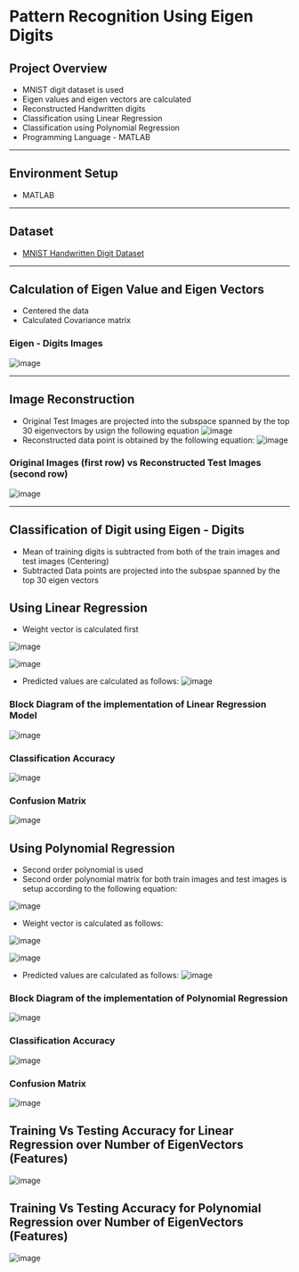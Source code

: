 # Pattern Recognition Using Eigen Digits
## Project Overview
* MNIST digit dataset is used
* Eigen values and eigen vectors are calculated
* Reconstructed Handwritten digits
* Classification using Linear Regression
* Classification using Polynomial Regression
* Programming Language - MATLAB
__________________________________________________________
## Environment Setup
* MATLAB
________________________________________________________________
## Dataset
* [MNIST Handwritten Digit Dataset](http://yann.lecun.com/exdb/mnist/)
____________________________________________________________________
## Calculation of Eigen Value and Eigen Vectors
* Centered the data
* Calculated Covariance matrix

### Eigen - Digits Images
![image](https://user-images.githubusercontent.com/50255936/110647209-982bad00-81f2-11eb-8c20-c33cea625af0.png)
___________________________________________________________________________
## Image Reconstruction
* Original Test Images are projected into the subspace spanned by the top 30 eigenvectors by usign the following equation
![image](https://user-images.githubusercontent.com/50255936/110647720-0a9c8d00-81f3-11eb-802e-e4c63ea7baaf.png)
* Reconstructed data point is obtained by the following equation:
![image](https://user-images.githubusercontent.com/50255936/110647986-4d5e6500-81f3-11eb-915d-7bc4312a955e.png)

### Original Images (first row) vs Reconstructed Test Images (second row)
![image](https://user-images.githubusercontent.com/50255936/110648154-6e26ba80-81f3-11eb-825c-9f5b729d587d.png)
______________________________________________________________________________________________
## Classification of Digit using Eigen - Digits

* Mean of training digits is subtracted from both of the train images and test images (Centering)
* Subtracted Data points are projected into the subspae spanned by the top 30 eigen vectors

## Using Linear Regression

* Weight vector is calculated first

![image](https://user-images.githubusercontent.com/50255936/110659283-6704aa00-81fd-11eb-896c-e1d7578dcb76.png)

![image](https://user-images.githubusercontent.com/50255936/110659467-91566780-81fd-11eb-84b2-39f0553b1b2b.png)

* Predicted values are calculated as follows:
![image](https://user-images.githubusercontent.com/50255936/110656381-dcbb4680-81fa-11eb-9c11-9517ee0409c2.png)

### Block Diagram of the implementation of Linear Regression Model
![image](https://user-images.githubusercontent.com/50255936/110656495-f65c8e00-81fa-11eb-910d-33442eb8a81d.png)

### Classification Accuracy
![image](https://user-images.githubusercontent.com/50255936/110656583-0b392180-81fb-11eb-9202-865ad80c0993.png)

### Confusion Matrix
![image](https://user-images.githubusercontent.com/50255936/110656702-260b9600-81fb-11eb-8d0d-39f16b97ff4d.png)

## Using Polynomial Regression
* Second order polynomial is used
* Second order polynomial matrix for both train images and test images is setup according to the following equation:

![image](https://user-images.githubusercontent.com/50255936/110657286-adf1a000-81fb-11eb-830c-cbcb531eda04.png)

* Weight vector is calculated as follows:

![image](https://user-images.githubusercontent.com/50255936/110659679-c06cd900-81fd-11eb-9639-8a0b432df364.png)

![image](https://user-images.githubusercontent.com/50255936/110659711-c8c51400-81fd-11eb-9ae9-c7e5b6f30874.png)

* Predicted values are calculated as follows:
![image](https://user-images.githubusercontent.com/50255936/110657461-ce215f00-81fb-11eb-959e-16f36984b8f6.png)

### Block Diagram of the implementation of Polynomial Regression
![image](https://user-images.githubusercontent.com/50255936/110657588-e8f3d380-81fb-11eb-8961-8f68c942cd16.png)

### Classification Accuracy
![image](https://user-images.githubusercontent.com/50255936/110657647-f8731c80-81fb-11eb-9e42-15e5a5aa91ba.png)

### Confusion Matrix
![image](https://user-images.githubusercontent.com/50255936/110657693-0163ee00-81fc-11eb-9fe6-bf96200e4ea6.png)

## Training Vs Testing Accuracy for Linear Regression over Number of EigenVectors (Features)
![image](https://user-images.githubusercontent.com/50255936/110657956-3c662180-81fc-11eb-87f0-cd80757d7ee4.png)

## Training Vs Testing Accuracy for Polynomial Regression over Number of EigenVectors (Features)
![image](https://user-images.githubusercontent.com/50255936/110658649-d29a4780-81fc-11eb-9416-ea51299eacf2.png)





